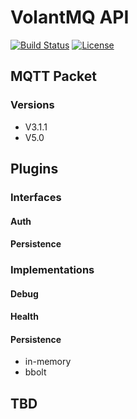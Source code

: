 # VolantMQ API

[![Build Status](https://travis-ci.org/VolantMQ/vlapi.svg?branch=master)](https://travis-ci.org/VolantMQ/vlapi)
[![License](https://img.shields.io/badge/License-Apache%202.0-blue.svg)](https://opensource.org/licenses/Apache-2.0)

## MQTT Packet
### Versions
- V3.1.1
- V5.0

## Plugins
### Interfaces
#### Auth
#### Persistence

### Implementations
#### Debug
#### Health
#### Persistence
- in-memory
- bbolt

## TBD
